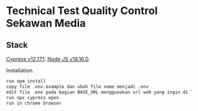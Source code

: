 # Technical Test Quality Control Sekawan Media
## Stack
[Cypress v12.17.1](https://www.cypress.io/).
[Node JS v18.16.0](https://nodejs.org/en).

Installation.

```sh
run npm install
copy file .env.example dan ubah file name menjadi .env
edit file .env pada bagian BASE_URL menggunakan url web yang ingin di Test
run npx cypress open
run in chrome browser
```

